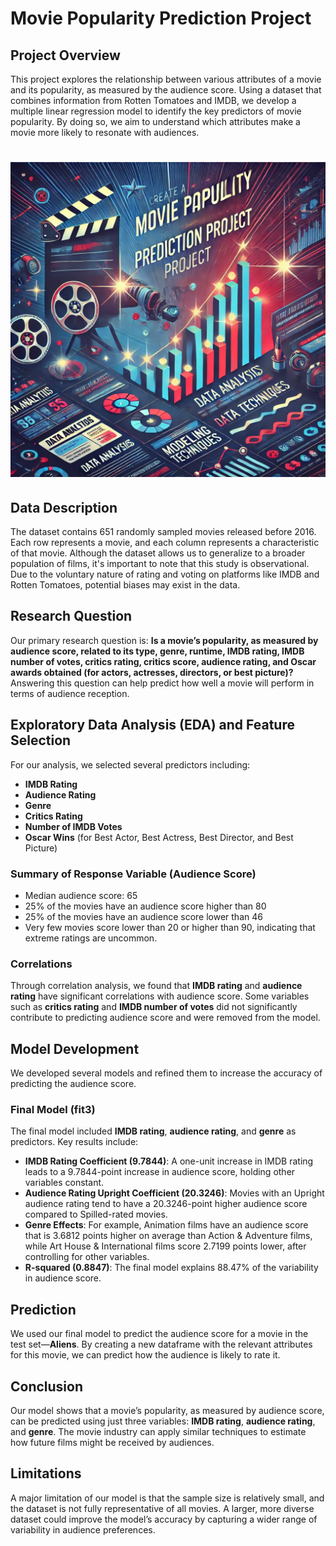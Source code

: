 # Movie Popularity Prediction Project

## Project Overview
This project explores the relationship between various attributes of a movie and its popularity, as measured by the audience score. Using a dataset that combines information from Rotten Tomatoes and IMDB, we develop a multiple linear regression model to identify the key predictors of movie popularity. By doing so, we aim to understand which attributes make a movie more likely to resonate with audiences.

# ![Movie Popularity Prediction Project](image_movie.webp)
## Data Description
The dataset contains 651 randomly sampled movies released before 2016. Each row represents a movie, and each column represents a characteristic of that movie. Although the dataset allows us to generalize to a broader population of films, it's important to note that this study is observational. Due to the voluntary nature of rating and voting on platforms like IMDB and Rotten Tomatoes, potential biases may exist in the data.

## Research Question
Our primary research question is: **Is a movie’s popularity, as measured by audience score, related to its type, genre, runtime, IMDB rating, IMDB number of votes, critics rating, critics score, audience rating, and Oscar awards obtained (for actors, actresses, directors, or best picture)?** Answering this question can help predict how well a movie will perform in terms of audience reception.

## Exploratory Data Analysis (EDA) and Feature Selection
For our analysis, we selected several predictors including:
- **IMDB Rating**
- **Audience Rating**
- **Genre**
- **Critics Rating**
- **Number of IMDB Votes**
- **Oscar Wins** (for Best Actor, Best Actress, Best Director, and Best Picture)

### Summary of Response Variable (Audience Score)
- Median audience score: 65
- 25% of the movies have an audience score higher than 80
- 25% of the movies have an audience score lower than 46
- Very few movies score lower than 20 or higher than 90, indicating that extreme ratings are uncommon.

### Correlations
Through correlation analysis, we found that **IMDB rating** and **audience rating** have significant correlations with audience score. Some variables such as **critics rating** and **IMDB number of votes** did not significantly contribute to predicting audience score and were removed from the model.

## Model Development
We developed several models and refined them to increase the accuracy of predicting the audience score.

### Final Model (fit3)
The final model included **IMDB rating**, **audience rating**, and **genre** as predictors. Key results include:
- **IMDB Rating Coefficient (9.7844)**: A one-unit increase in IMDB rating leads to a 9.7844-point increase in audience score, holding other variables constant.
- **Audience Rating Upright Coefficient (20.3246)**: Movies with an Upright audience rating tend to have a 20.3246-point higher audience score compared to Spilled-rated movies.
- **Genre Effects**: For example, Animation films have an audience score that is 3.6812 points higher on average than Action & Adventure films, while Art House & International films score 2.7199 points lower, after controlling for other variables.
- **R-squared (0.8847)**: The final model explains 88.47% of the variability in audience score.

## Prediction
We used our final model to predict the audience score for a movie in the test set—**Aliens**. By creating a new dataframe with the relevant attributes for this movie, we can predict how the audience is likely to rate it.

## Conclusion
Our model shows that a movie’s popularity, as measured by audience score, can be predicted using just three variables: **IMDB rating**, **audience rating**, and **genre**. The movie industry can apply similar techniques to estimate how future films might be received by audiences.

## Limitations
A major limitation of our model is that the sample size is relatively small, and the dataset is not fully representative of all movies. A larger, more diverse dataset could improve the model’s accuracy by capturing a wider range of variability in audience preferences.
